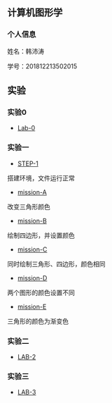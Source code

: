 ## 计算机图形学

### 个人信息

姓名：韩沛涛

学号：201812213502015

## 实验

### 实验0

+ [Lab-0](http://hanpptt.github.io/Lab-0/Lab-0.html)

### 实验一

+ [STEP-1](http://hanpptt.github.io/Lab-1/demos/chap1-demo-1.html) 

搭建环境，文件运行正常

+ [mission-A](http://hanpptt.github.io/Lab-1/demos/mission-A.html)

改变三角形颜色

+ [mission-B](http://hanpptt.github.io/Lab-1/demos/mission-B.html)

绘制四边形，并设置颜色

+ [mission-C](http://hanpptt.github.io/Lab-1/demos/mission-C.html)

同时绘制三角形、四边形，颜色相同

+ [mission-D](http://hanpptt.github.io/Lab-1/demos/mission-D.html)

两个图形的颜色设置不同

+ [mission-E](http://hanpptt.github.io/Lab-1/demos/mission-E.html)

三角形的颜色为渐变色

### 实验二

+ [LAB-2](http://hanpptt.github.io/Lab-2/demos/index.html)

### 实验三

+ [LAB-3](http://hanpptt.github.io/Lab-3/demos/index.html)



